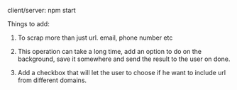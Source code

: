 client/server: npm start

Things to add: 

1. To scrap more than just url. email, phone number etc

2. This operation can take a long time, add an option to do on the background, save it somewhere and send the result to the user on done.

3. Add a checkbox that will let the user to choose if he want to include url from different domains.